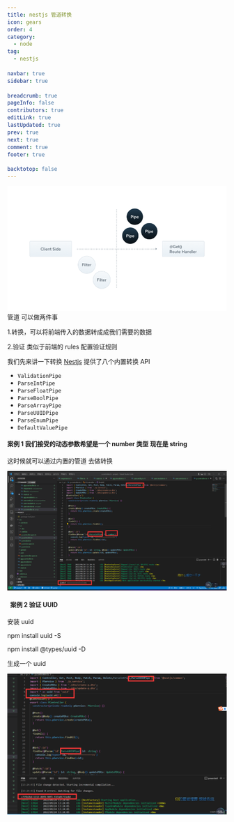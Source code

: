 ```yaml
---
title: nestjs 管道转换
icon: gears
order: 4
category:
  - node
tag:
  - nestjs

navbar: true
sidebar: true

breadcrumb: true
pageInfo: false
contributors: true
editLink: true
lastUpdated: true
prev: true
next: true
comment: true
footer: true

backtotop: false
---
```


![管道](/assets/images/node/nestjs/35.png)
管道 可以做两件事

1.转换，可以将前端传入的数据转成成我们需要的数据

2.验证 类似于前端的 rules 配置验证规则

我们先来讲一下转换 [Nestjs](https://so.csdn.net/so/search?q=Nestjs&spm=1001.2101.3001.7020) 提供了八个内置转换 API

- `ValidationPipe`
- `ParseIntPipe`
- `ParseFloatPipe`
- `ParseBoolPipe`
- `ParseArrayPipe`
- `ParseUUIDPipe`
- `ParseEnumPipe`
- `DefaultValuePipe`

#### 案例 1 我们接受的动态参数希望是一个 number 类型 现在是 string 

这时候就可以通过内置的管道 去做转换

![管道](/assets/images/node/nestjs/36.png)

####   案例 2 验证 UUID

安装 uuid

npm install uuid -S

npm install @types/uuid -D

生成一个 uuid

![管道](/assets/images/node/nestjs/37.png)
